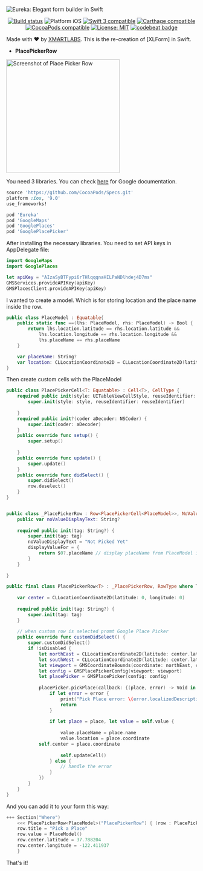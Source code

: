 ![Eureka: Elegant form builder in Swift](Eureka.jpg)

<p align="center">
<a href="https://travis-ci.org/xmartlabs/Eureka"><img src="https://travis-ci.org/xmartlabs/Eureka.svg?branch=master" alt="Build status" /></a>
<img src="https://img.shields.io/badge/platform-iOS-blue.svg?style=flat" alt="Platform iOS" />
<a href="https://developer.apple.com/swift"><img src="https://img.shields.io/badge/swift3-compatible-4BC51D.svg?style=flat" alt="Swift 3 compatible" /></a>
<a href="https://github.com/Carthage/Carthage"><img src="https://img.shields.io/badge/Carthage-compatible-4BC51D.svg?style=flat" alt="Carthage compatible" /></a>
<a href="https://cocoapods.org/pods/Eureka"><img src="https://img.shields.io/cocoapods/v/Eureka.svg" alt="CocoaPods compatible" /></a>
<a href="https://raw.githubusercontent.com/xmartlabs/Eureka/master/LICENSE"><img src="http://img.shields.io/badge/license-MIT-blue.svg?style=flat" alt="License: MIT" /></a>
<a href="https://codebeat.co/projects/github-com-xmartlabs-eureka"><img alt="codebeat badge" src="https://codebeat.co/badges/16f29afb-f072-4633-9497-333c6eb71263" /></a>
</p>

Made with ❤️ by [XMARTLABS](http://xmartlabs.com). This is the re-creation of [XLForm] in Swift.

* **PlacePickerRow** 
<img src="Example/Media/RowGifs/GooglePlacesCustomRow.gif" width="300" alt="Screenshot of Place Picker Row"/>

You need 3 libraries. You can check <a href="https://developers.google.com/places/ios-api/start">here</a> for Google documentation.

```ruby
source 'https://github.com/CocoaPods/Specs.git'
platform :ios, '9.0'
use_frameworks!

pod 'Eureka'
pod 'GoogleMaps'
pod 'GooglePlaces'
pod 'GooglePlacePicker'
```

After installing the necessary libraries. You need to set API keys in AppDelegate file:

```swift
import GoogleMaps
import GooglePlaces

let apiKey = "AIzaSyBTFypi6rTHlqqqnaHILPaNDlhdej4D7ms"
GMSServices.provideAPIKey(apiKey)
GMSPlacesClient.provideAPIKey(apiKey)
```

I wanted to create a model. Which is for storing location and the place name inside the row.

```swift
public class PlaceModel : Equatable{
    public static func ==(lhs: PlaceModel, rhs: PlaceModel) -> Bool {
        return lhs.location.latitude == rhs.location.latitude &&
            lhs.location.longitude == rhs.location.longitude &&
            lhs.placeName == rhs.placeName
    }

    var placeName: String?
    var location: CLLocationCoordinate2D = CLLocationCoordinate2D(latitude: 0, longitude: 0)
}
```

Then create custom cells with the PlaceModel

```swift
public class PlacePickerCell<T: Equatable> : Cell<T>, CellType {
    required public init(style: UITableViewCellStyle, reuseIdentifier: String?) {
        super.init(style: style, reuseIdentifier: reuseIdentifier)
        
    }
    required public init?(coder aDecoder: NSCoder) {
        super.init(coder: aDecoder)
    }
    public override func setup() {
        super.setup()
        
    }
    public override func update() {
        super.update()
    }
    public override func didSelect() {
        super.didSelect()
        row.deselect()
    }
}


public class _PlacePickerRow : Row<PlacePickerCell<PlaceModel>>, NoValueDisplayTextConformance {
    public var noValueDisplayText: String?
    
    required public init(tag: String?) {
        super.init(tag: tag)
        noValueDisplayText = "Not Picked Yet"
        displayValueFor = {
            return $0?.placeName // display placeName from PlaceModel if a place is picked
        }
    }
    
}

public final class PlacePickerRow<T> : _PlacePickerRow, RowType where T: Equatable {
    
    var center = CLLocationCoordinate2D(latitude: 0, longitude: 0)
    
    required public init(tag: String?) {
        super.init(tag: tag)
    }
    
    // when custom row is selected promt Google Place Picker
    public override func customDidSelect() {
        super.customDidSelect()
        if !isDisabled {
            let northEast = CLLocationCoordinate2D(latitude: center.latitude + 0.001, longitude: center.longitude + 0.001)
            let southWest = CLLocationCoordinate2D(latitude: center.latitude - 0.001, longitude: center.longitude - 0.001)
            let viewport = GMSCoordinateBounds(coordinate: northEast, coordinate: southWest)
            let config = GMSPlacePickerConfig(viewport: viewport)
            let placePicker = GMSPlacePicker(config: config)
            
            placePicker.pickPlace(callback: {(place, error) -> Void in
                if let error = error {
                    print("Pick Place error: \(error.localizedDescription)")
                    return
                }
                
                if let place = place, let value = self.value {
                    
                    value.placeName = place.name
                    value.location = place.coordinate
		    self.center = place.coordinate
                    
                    self.updateCell()
                } else {
                    // handle the error
                }
            })
        }
    }
}
```
And you can add it to your form this way:

```swift
+++ Section("Where")
    <<< PlacePickerRow<PlaceModel>("PlacePickerRow") { (row : PlacePickerRow<PlaceModel>) -> Void in
	row.title = "Pick a Place"
	row.value = PlaceModel()
	row.center.latitude = 37.788204
	row.center.longitude = -122.411937
    }
```

That's it! 
